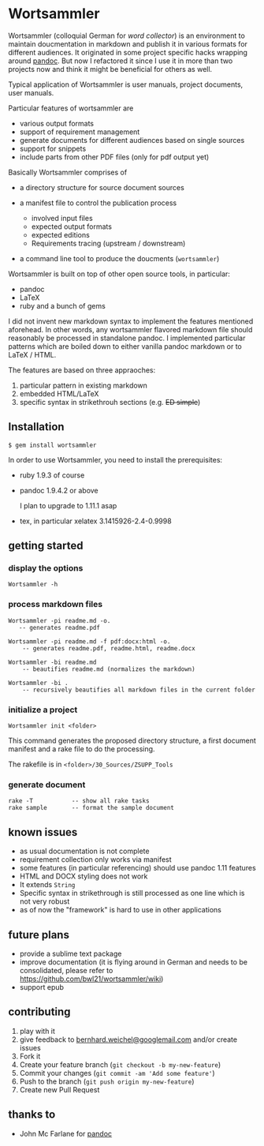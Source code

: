 # Wortsammler

Wortsammler (colloquial German for *word collector*) is an environment
to maintain doucmentation in markdown and publish it in various formats
for different audiences. It originated in some project specific hacks
wrapping around [pandoc][]. But now I refactored it since I use it in
more than two projects now and think it might be beneficial for others
as well.

Typical application of Wortsammler is user manuals, project documents,
user manuals.

Particular features of wortsammler are

-   various output formats
-   support of requirement management
-   generate documents for different audiences based on single sources
-   support for snippets
-   include parts from other PDF files (only for pdf output yet)

Basically Wortsammler comprises of

-   a directory structure for source document sources
-   a manifest file to control the publication process
    -   involved input files
    -   expected output formats
    -   expected editions
    -   Requirements tracing (upstream / downstream)

-   a command line tool to produce the doucments (`wortsammler`)

Wortsammler is built on top of other open source tools, in particular:

-   pandoc
-   LaTeX
-   ruby and a bunch of gems

I did not invent new markdown syntax to implement the features mentioned
aforehead. In other words, any wortsammler flavored markdown file should
reasonably be processed in standalone pandoc. I implemented particular
patterns which are boiled down to either vanilla pandoc markdown or to
LaTeX / HTML.

The features are based on three appraoches:

1.  particular pattern in existing markdown
2.  embedded HTML/LaTeX
3.  specific syntax in strikethrouh sections (e.g. ~~ED simple~~)

## Installation

    $ gem install wortsammler

In order to use Wortsammler, you need to install the prerequisites:

-   ruby 1.9.3 of course
-   pandoc 1.9.4.2 or above

    I plan to upgrade to 1.11.1 asap

-   tex, in particular xelatex 3.1415926-2.4-0.9998

## getting started

### display the options

    Wortsammler -h

### process markdown files

    Wortsammler -pi readme.md -o.  
       -- generates readme.pdf

    Wortsammler -pi readme.md -f pdf:docx:html -o. 
        -- generates readme.pdf, readme.html, readme.docx

    Wortsammler -bi readme.md
        -- beautifies readme.md (normalizes the markdown)

    Wortsammler -bi .
        -- recursively beautifies all markdown files in the current folder    

### initialize a project

    Wortsammler init <folder>

This command generates the proposed directory structure, a first
document manifest and a rake file to do the processing.

The rakefile is in `<folder>/30_Sources/ZSUPP_Tools`

### generate document

    rake -T           -- show all rake tasks
    rake sample       -- format the sample document

## known issues

-   as usual documentation is not complete
-   requirement collection only works via manifest
-   some features (in particular referencing) should use pandoc 1.11
    features
-   HTML and DOCX styling does not work
-   It extends `String`
-   Specific syntax in strikethrough is still processed as one line
    which is not very robust
-   as of now the "framework" is hard to use in other applications

## future plans

-   provide a sublime text package
-   improve documentation (it is flying around in German and needs to be
    consolidated, please refer to <https://github.com/bwl21/wortsammler/wiki>)
-   support epub

## contributing

1.  play with it
2.  give feedback to <bernhard.weichel@googlemail.com> and/or create
    issues
3.  Fork it
4.  Create your feature branch (`git checkout -b my-new-feature`)
5.  Commit your changes (`git commit -am 'Add some feature'`)
6.  Push to the branch (`git push origin my-new-feature`)
7.  Create new Pull Request

## thanks to

-   John Mc Farlane for [pandoc][]

  [pandoc]: http://johnmacfarlane.net/pandoc/
